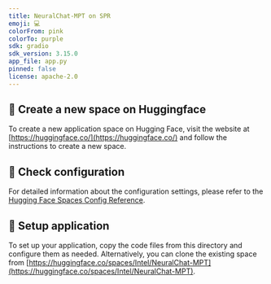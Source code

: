 ```yaml
---
title: NeuralChat-MPT on SPR
emoji: 💻
colorFrom: pink
colorTo: purple
sdk: gradio
sdk_version: 3.15.0
app_file: app.py
pinned: false
license: apache-2.0
---
```


## 🚀 Create a new space on Huggingface
To create a new application space on Hugging Face, visit the website at [https://huggingface.co/](https://huggingface.co/) and follow the instructions to create a new space.

## 🚀 Check configuration
For detailed information about the configuration settings, please refer to the [Hugging Face Spaces Config Reference](https://huggingface.co/docs/hub/spaces-config-reference).

## 🚀 Setup application
To set up your application, copy the code files from this directory and configure them as needed. Alternatively, you can clone the existing space from [https://huggingface.co/spaces/Intel/NeuralChat-MPT](https://huggingface.co/spaces/Intel/NeuralChat-MPT).
